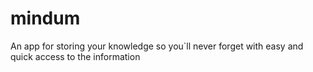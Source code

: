 # mindum
An app for storing your knowledge so you`ll never forget with easy and quick access to the information

